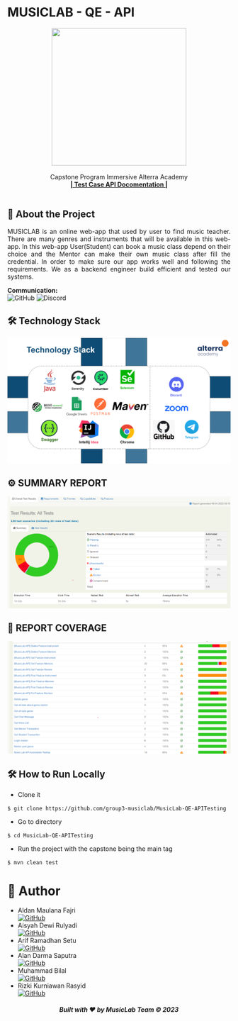 # MUSICLAB - QE - API

<div align="center">
  <a href="https://github.com/group3-musiclab/MusicLab-QE-APITesting">
    <img src="assets/logo-musiclab.webp" width="304" height="310">
  </a>

  <p align="center">
    Capstone Program Immersive Alterra Academy
    <br />
    <a href="https://docs.google.com/spreadsheets/d/1HtNetdRPm1ezVg-XtJXQnPcFSFHE1R6Gu0xgEZ4o9cE/edit?usp=sharing"><strong>| Test Case API Docomentation |</strong></a>
    <br />
    <br />
  </p>
</div>

## 📑 About the Project

<p align="justify">MUSICLAB is an online web-app that used by user to find music teacher. There are many genres and instruments that will be available in this web-app. In this web-app User(Student) can book a music class depend on their choice and the Mentor can make their own music class after fill the credential. In order to make sure our app works well and following the requirements. We as a backend engineer build efficient and tested our systems.</p>

**Communication:**  
![GitHub](https://img.shields.io/badge/github%20Project-%23121011.svg?style=for-the-badge&logo=github&logoColor=white)
![Discord](https://img.shields.io/badge/Discord-%237289DA.svg?style=for-the-badge&logo=discord&logoColor=white)

## 🛠 Technology Stack

<div align="center">
  <img src="assets/stack.png">
</div>

## ⚙️ SUMMARY REPORT

<div align="center">
  <img src="assets/test.png">
</div>

## 📂 REPORT COVERAGE

<div align="center">
  <img src="assets/coverage.png">
</div>

## 🛠️ How to Run Locally

- Clone it

```
$ git clone https://github.com/group3-musiclab/MusicLab-QE-APITesting
```

- Go to directory

```
$ cd MusicLab-QE-APITesting
```

- Run the project with the capstone being the main tag

```
$ mvn clean test
```

# 🤖 Author

- Aldan Maulana Fajri <br> [![GitHub](https://img.shields.io/badge/Aldan-%23121011.svg?style=for-the-badge&logo=github&logoColor=white)](https://github.com/RenPaijo)
- Aisyah Dewi Rulyadi <br> [![GitHub](https://img.shields.io/badge/Aisyah-%23121011.svg?style=for-the-badge&logo=github&logoColor=white)](https://github.com/icaadr)
- Arif Ramadhan Setu <br> [![GitHub](https://img.shields.io/badge/Arif-%23121011.svg?style=for-the-badge&logo=github&logoColor=white)](https://github.com/ariframadhan1702)
- Alan Darma Saputra <br> [![GitHub](https://img.shields.io/badge/Alan-%23121011.svg?style=for-the-badge&logo=github&logoColor=white)](https://github.com/alandarma)
- Muhammad Bilal <br> [![GitHub](https://img.shields.io/badge/Bilal-%23121011.svg?style=for-the-badge&logo=github&logoColor=white)](https://github.com/bilalbilul)
- Rizki Kurniawan Rasyid <br> [![GitHub](https://img.shields.io/badge/Rizki-%23121011.svg?style=for-the-badge&logo=github&logoColor=white)](https://github.com/rizkura96)

<h5>
<p align="center">Built with ❤️ by MusicLab Team ©️ 2023</p>
</h5>
